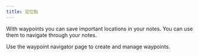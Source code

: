```yaml
---
title: 定位點
---
```


With waypoints you can save important locations in your notes. You can use them to navigate through your notes.

Use the waypoint navigator page to create and manage waypoints.
